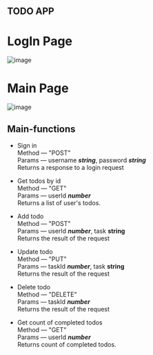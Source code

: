 ## TODO APP
# LogIn Page
![image](https://user-images.githubusercontent.com/73232366/220889373-bc16caa4-4b6e-4340-952b-bf226145fc98.png)
# Main Page
![image](https://user-images.githubusercontent.com/73232366/220891391-75c8f3b5-7280-415e-be7f-9af31a7a512a.png)

## Main-functions
- Sign in  
  Method — "POST"  
  Params — username ___string___, password ___string___  
  Returns a response to a login request  

- Get todos by id  
  Method — "GET"  
  Params — userId ___number___  
  Returns a list of user's todos.  

- Add todo  
  Method — "POST"  
  Params — userId ___number___, task __string__  
  Returns the result of the request  

- Update todo  
  Method — "PUT"  
  Params — taskId ___number___, task __string__  
  Returns the result of the request 

- Delete todo  
  Method — "DELETE"  
  Params — taskId ___number___  
  Returns the result of the request
  
 - Get count of completed todos  
  Method — "GET"  
  Params — userId ___number___  
  Returns count of completed todos. 

